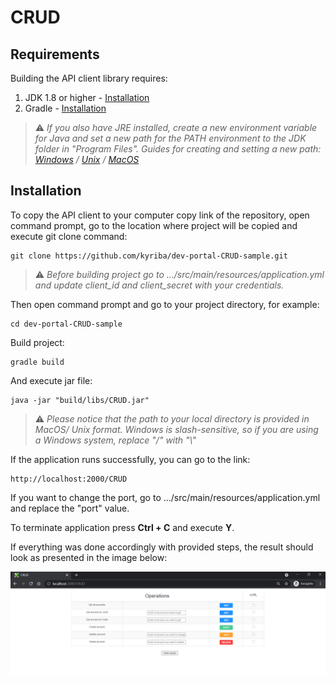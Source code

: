 # CRUD

## Requirements

Building the API client library requires:
1. JDK 1.8 or higher - [Installation](https://www.oracle.com/java/technologies/javase-downloads.html)
2. Gradle - [Installation](https://gradle.org/install/)

> :warning: *If you also have JRE installed, create a new environment variable for Java and set a new path for the PATH environment to the JDK folder in "Program Files".
> Guides for creating and setting a new path: 
> [Windows](https://stackoverflow.com/a/35623142) 
> / [Unix](https://linuxize.com/post/how-to-set-and-list-environment-variables-in-linux/?__cf_chl_managed_tk__=2d828b14fa177654a647a55ddfd6c806684ba724-1623071966-0-AQljDh9QvmnbGDiK9JEyOIzDsAnC1zFP3J8sHt1Rq5PuJ6vmiibCZCiYTQF1w-VaFoGl2Xp0uOYGFGH7uaNxWbX-S7qW84E3xKzPpdm2g1alzFj3X-mlJGemcio1_AcmIw1T1P_SjgjqhTWCRjTV6-aw39KSFnFtNmcori6DHk9fiRCPHFJWiqJ8bE5Ps4Z0BW0SLQ0M08ZI_-zne14-sqX6I0VyKLPh_43Y8U_KQPgVpSHvPyh2hhPmEWmrymHEzTb9fC2qNwtHXI81nbqj2s8BiilvJ-NAhFB7dQ4_nwY7hCOda0XP6fSicXuBHKrJChBE4ynd_7Kk1BJizfvB0zAx5OCxKPGJTJCiLHKj4Ompnrxb229jpGc6p4JfBd9Oz-J-7HAN81SAQxyONgSGp5fYGSGzedoL5jOgioCIoQvTq0ce3hFDGpBaz1ShHym71eixeNjJAk2m7cNHVwSfhqM-jAUPRFANj_QLIzuwkxy_pdb3kZ5mH1GzKT0gXH_rfMSctm8-PkHn0Yzgjr3ne8I9de0df7-8EOA53Qw5Zq0Ed6Yw-evxD7TJuFKspdjUe6ZdbdsmrjHgPZl7WBaNKGhNDpHZxWRA_R5TDqH57oqtngzMW8IsEwQSXmIZToWCoU4SM15_D2SL_SNU2OAwslmmg0-8z8fMQ9nC4MvIDB_RAubUFonkPL60VTu10xg4XmahsxBbF8SNKe_INR0bLBOLZmVA0ijhD_h1-UusutbdarDHKuxaursdW6Jb8gcn3A) 
> / [MacOS](https://apple.stackexchange.com/a/229941)*
## Installation

To copy the API client to your computer copy link of the repository, open command prompt, go to the location where project will be copied and execute git clone command:

```git
git clone https://github.com/kyriba/dev-portal-CRUD-sample.git
```

> :warning: *Before building project go to .../src/main/resources/application.yml and update client_id and client_secret with your credentials.*

Then open command prompt and go to your project directory, for example:

```shell
cd dev-portal-CRUD-sample
```

Build project:

```shell
gradle build
```

And execute jar file:

```shell
java -jar "build/libs/CRUD.jar"
```

> :warning: *Please notice that the path to your local directory is provided in MacOS/ Unix format. Windows is slash-sensitive, so if you are using a Windows system, replace "/" with "\\"*

If the application runs successfully, you can go to the link:

```link
http://localhost:2000/CRUD
```

If you want to change the port, go to .../src/main/resources/application.yml and replace the "port" value.

To terminate application press **Ctrl + C** and execute **Y**.

If everything was done accordingly with provided steps, the result should look as presented in the image below:

![img.png](img.png)